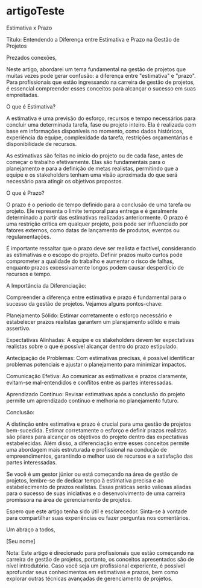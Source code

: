 # artigoTeste
Estimativa x Prazo

Título: Entendendo a Diferença entre Estimativa e Prazo na Gestão de Projetos

Prezados conexões,

Neste artigo, abordarei um tema fundamental na gestão de projetos que muitas vezes pode gerar confusão: a diferença entre "estimativa" e "prazo". Para profissionais que estão ingressando na carreira de gestão de projetos, é essencial compreender esses conceitos para alcançar o sucesso em suas empreitadas.

O que é Estimativa?

A estimativa é uma previsão do esforço, recursos e tempo necessários para concluir uma determinada tarefa, fase ou projeto inteiro. Ela é realizada com base em informações disponíveis no momento, como dados históricos, experiência da equipe, complexidade da tarefa, restrições orçamentárias e disponibilidade de recursos.

As estimativas são feitas no início do projeto ou de cada fase, antes de começar o trabalho efetivamente. Elas são fundamentais para o planejamento e para a definição de metas realistas, permitindo que a equipe e os stakeholders tenham uma visão aproximada do que será necessário para atingir os objetivos propostos.

O que é Prazo?

O prazo é o período de tempo definido para a conclusão de uma tarefa ou projeto. Ele representa o limite temporal para entrega e é geralmente determinado a partir das estimativas realizadas anteriormente. O prazo é uma restrição crítica em qualquer projeto, pois pode ser influenciado por fatores externos, como datas de lançamento de produtos, eventos ou regulamentações.

É importante ressaltar que o prazo deve ser realista e factível, considerando as estimativas e o escopo do projeto. Definir prazos muito curtos pode comprometer a qualidade do trabalho e aumentar o risco de falhas, enquanto prazos excessivamente longos podem causar desperdício de recursos e tempo.

A Importância da Diferenciação:

Compreender a diferença entre estimativa e prazo é fundamental para o sucesso da gestão de projetos. Vejamos alguns pontos-chave:

Planejamento Sólido: Estimar corretamente o esforço necessário e estabelecer prazos realistas garantem um planejamento sólido e mais assertivo.

Expectativas Alinhadas: A equipe e os stakeholders devem ter expectativas realistas sobre o que é possível alcançar dentro do prazo estipulado.

Antecipação de Problemas: Com estimativas precisas, é possível identificar problemas potenciais e ajustar o planejamento para minimizar impactos.

Comunicação Efetiva: Ao comunicar as estimativas e prazos claramente, evitam-se mal-entendidos e conflitos entre as partes interessadas.

Aprendizado Contínuo: Revisar estimativas após a conclusão do projeto permite um aprendizado contínuo e melhoria no planejamento futuro.

Conclusão:

A distinção entre estimativa e prazo é crucial para uma gestão de projetos bem-sucedida. Estimar corretamente o esforço e definir prazos realistas são pilares para alcançar os objetivos do projeto dentro das expectativas estabelecidas. Além disso, a diferenciação entre esses conceitos permite uma abordagem mais estruturada e profissional na condução de empreendimentos, garantindo o melhor uso de recursos e a satisfação das partes interessadas.

Se você é um gestor júnior ou está começando na área de gestão de projetos, lembre-se de dedicar tempo à estimativa precisa e ao estabelecimento de prazos realistas. Essas práticas serão valiosas aliadas para o sucesso de suas iniciativas e o desenvolvimento de uma carreira promissora na área de gerenciamento de projetos.

Espero que este artigo tenha sido útil e esclarecedor. Sinta-se à vontade para compartilhar suas experiências ou fazer perguntas nos comentários.

Um abraço a todos,

[Seu nome]

Nota: Este artigo é direcionado para profissionais que estão começando na carreira de gestão de projetos, portanto, os conceitos apresentados são de nível introdutório. Caso você seja um profissional experiente, é possível aprofundar seus conhecimentos em estimativas e prazos, bem como explorar outras técnicas avançadas de gerenciamento de projetos.

